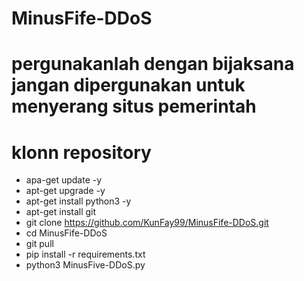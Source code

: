 # MinusFife-DDoS
# pergunakanlah dengan bijaksana jangan dipergunakan untuk menyerang situs pemerintah 

# klonn repository

   - apa-get update -y
   - apt-get upgrade -y
   - apt-get install python3 -y
   - apt-get install git
   - git clone https://github.com/KunFay99/MinusFife-DDoS.git
   - cd MinusFife-DDoS
   - git pull
   - pip install -r requirements.txt
   - python3 MinusFive-DDoS.py
